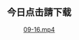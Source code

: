 
<h2 align="center"><b>今日点击請下载</b></h2>

<td><center><a href="https://github.com/dfchunsring/drdr/blob/master/Click.mp4/JRDJB_s1_1s.mp4?raw=true" >09-16.mp4</a></center></td>
